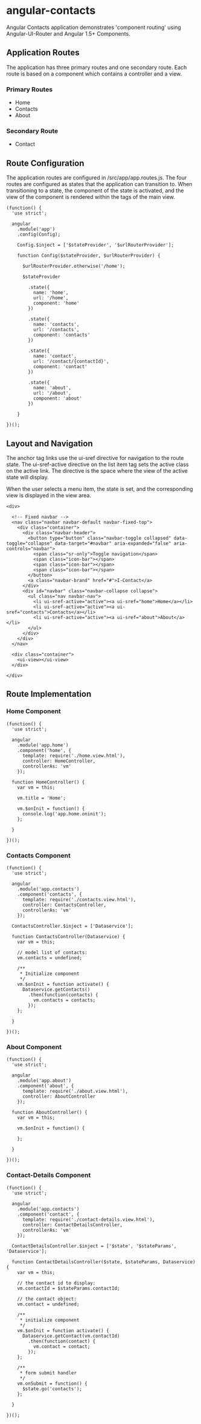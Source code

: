 # angular-contacts

Angular Contacts application demonstrates 'component routing' using Angular-UI-Router and
Angular 1.5+ Components. 

## Application Routes
The application has three primary routes and one secondary route. Each route is based on a
component which contains a controller and a view.

### Primary Routes
* Home
* Contacts
* About

### Secondary Route
* Contact

## Route Configuration
The application routes are configured in /src/app/app.routes.js. The four routes are
configured as states that the application can transition to. When transitioning to a state,
the component of the state is activated, and the view of the component is rendered within
the <ui-view></ui-view> tags of the main view.

```
(function() {
  'use strict';

  angular
    .module('app')
    .config(Config);

    Config.$inject = ['$stateProvider', '$urlRouterProvider'];

    function Config($stateProvider, $urlRouterProvider) {

      $urlRouterProvider.otherwise('/home');

      $stateProvider
        
        .state({
          name: 'home',
          url: '/home',
          component: 'home'
        })

        .state({
          name: 'contacts',
          url: '/contacts',
          component: 'contacts'
        })

        .state({
          name: 'contact',
          url: '/contact/{contactId}',
          component: 'contact'
        })

        .state({
          name: 'about',
          url: '/about',
          component: 'about'
        })
      
    }

})();
```

## Layout and Navigation
The anchor tag links use the ui-sref directive for navigation to the route state. The
ui-sref-active directive on the list item tag sets the active class on the active link. The 
<ui-view></ui-view> directive is the space where the view of the active state will 
display. 

When the user selects a menu item, the state is set, and the corresponding view is displayed
in the view area.

```
<div>

  <!-- Fixed navbar -->
  <nav class="navbar navbar-default navbar-fixed-top">
    <div class="container">
      <div class="navbar-header">
        <button type="button" class="navbar-toggle collapsed" data-toggle="collapse" data-target="#navbar" aria-expanded="false" aria-controls="navbar">
          <span class="sr-only">Toggle navigation</span>
          <span class="icon-bar"></span>
          <span class="icon-bar"></span>
          <span class="icon-bar"></span>
        </button>
        <a class="navbar-brand" href="#">I-Contact</a>
      </div>
      <div id="navbar" class="navbar-collapse collapse">
        <ul class="nav navbar-nav">
          <li ui-sref-active="active"><a ui-sref="home">Home</a></li>
          <li ui-sref-active="active"><a ui-sref="contacts">Contacts</a></li>
          <li ui-sref-active="active"><a ui-sref="about">About</a></li>
        </ul>
      </div>
    </div>
  </nav>

  <div class="container">
    <ui-view></ui-view>
  </div>

</div>
```

## Route Implementation

### Home Component

```
(function() {
  'use strict';

  angular
    .module('app.home')
    .component('home', {
      template: require('./home.view.html'),
      controller: HomeController,
      controllerAs: 'vm'
    });

  function HomeController() {
    var vm = this;

    vm.title = 'Home';

    vm.$onInit = function() {
      console.log('app.home.oninit');
    };

  }

})();

```

### Contacts Component
```
(function() {
  'use strict';

  angular
    .module('app.contacts')
    .component('contacts', {
      template: require('./contacts.view.html'),
      controller: ContactsController,
      controllerAs: 'vm'
    });

  ContactsController.$inject = ['Dataservice'];

  function ContactsController(Dataservice) {
    var vm = this;

    // model list of contacts:
    vm.contacts = undefined;

    /**
     * Initialize component
     */
    vm.$onInit = function activate() {
      Dataservice.getContacts()
        .then(function(contacts) {
          vm.contacts = contacts;
        });
    };

  }

})();

```

### About Component
```
(function() {
  'use strict';

  angular
    .module('app.about')
    .component('about', {
      template: require('./about.view.html'),
      controller: AboutController
    });

  function AboutController() {
    var vm = this;

    vm.$onInit = function() {

    };

  }

})();
```

### Contact-Details Component
```
(function() {
  'use strict';

  angular
    .module('app.contacts')
    .component('contact', {
      template: require('./contact-details.view.html'),
      controller: ContactDetailsController,
      controllerAs: 'vm'
    });

  ContactDetailsController.$inject = ['$state', '$stateParams', 'Dataservice'];

  function ContactDetailsController($state, $stateParams, Dataservice) {
    var vm = this;

    // the contact id to display:
    vm.contactId = $stateParams.contactId;

    // the contact object:
    vm.contact = undefined;

    /**
     * initialize component
     */
    vm.$onInit = function activate() {
      Dataservice.getContact(vm.contactId)
        .then(function(contact) {
          vm.contact = contact;
        });
    };

    /**
     * form submit handler
     */
    vm.onSubmit = function() {
      $state.go('contacts');
    };

  }

})();

```
